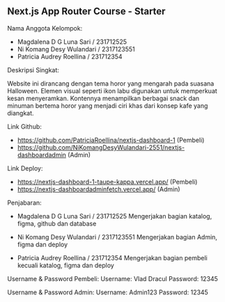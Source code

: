## Next.js App Router Course - Starter

Nama Anggota Kelompok:
- Magdalena D G Luna Sari / 231712525
- Ni Komang Desy Wulandari / 2317123551
- Patricia Audrey Roellina / 231712354

Deskripsi Singkat:

Website ini dirancang dengan tema horor yang mengarah pada suasana Halloween. Elemen visual seperti ikon labu digunakan untuk memperkuat kesan menyeramkan. Kontennya menampilkan berbagai snack dan minuman bertema horor yang menjadi ciri khas dari konsep kafe yang diangkat.

Link Github:
- https://github.com/PatriciaRoellina/nextjs-dashboard-1 (Pembeli)
- https://github.com/NiKomangDesyWulandari-2551/nextjs-dashboardadmin  (Admin)

Link Deploy:
- https://nextjs-dashboard-1-taupe-kappa.vercel.app/ (Pembeli)
- https://nextjs-dashboardadminfetch.vercel.app/ (Admin)

Penjabaran:
- Magdalena D G Luna Sari / 231712525
Mengerjakan bagian katalog, figma, github dan database

- Ni Komang Desy Wulandari / 2317123551
Mengerjakan bagian Admin, figma dan deploy

- Patricia Audrey Roellina / 231712354
Mengerjakan bagian pembeli kecuali katalog, figma dan deploy


Username & Password Pembeli:
Username: Vlad Dracul
Password: 12345

Username & Password Admin:
Username: Admin123
Password: 12345